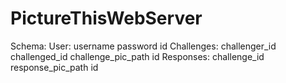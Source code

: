 # PictureThisWebServer
Schema:
  User: 
    username
    password
    id
  Challenges:
    challenger_id
    challenged_id
    challenge_pic_path
    id
  Responses:
    challenge_id
    response_pic_path
    id
